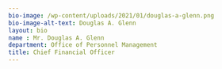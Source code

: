 ```yaml
---
bio-image: /wp-content/uploads/2021/01/douglas-a-glenn.png
bio-image-alt-text: Douglas A. Glenn
layout: bio
name : Mr. Douglas A. Glenn
department: Office of Personnel Management
title: Chief Financial Officer
---
```


